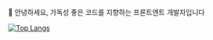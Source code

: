 👋  안녕하세요, 가독성 좋은 코드를 지향하는 프론트엔트 개발자입니다
>
[![Top Langs](https://github-readme-stats.vercel.app/api/top-langs/?username=kws60000&layout=compact)](https://github.com/anuraghazra/github-readme-stats)
